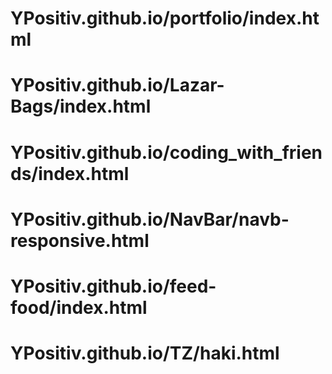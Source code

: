# YPositiv.github.io/portfolio/index.html

# YPositiv.github.io/Lazar-Bags/index.html

# YPositiv.github.io/coding_with_friends/index.html

# YPositiv.github.io/NavBar/navb-responsive.html

# YPositiv.github.io/feed-food/index.html

# YPositiv.github.io/TZ/haki.html
